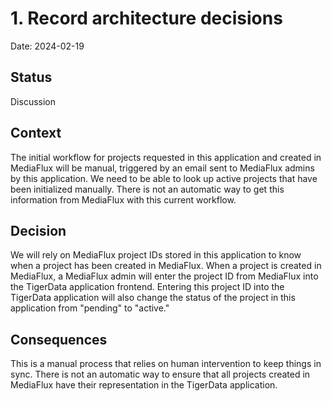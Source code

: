 # 1. Record architecture decisions

Date: 2024-02-19

## Status

Discussion

## Context

The initial workflow for projects requested in this application and created in MediaFlux will be manual, triggered by an email sent to MediaFlux admins by this application.  We need to be able to look up active projects that have been initialized manually.  There is not an automatic way to get this information from MediaFlux with this current workflow.

## Decision

We will rely on MediaFlux project IDs stored in this application to know when a project has been created in MediaFlux.  When a project is created in MediaFlux, a MediaFlux admin will enter the project ID from MediaFlux into the TigerData application frontend.  Entering this project ID into the TigerData application will also change the status of the project in this application from "pending" to "active."

## Consequences

This is a manual process that relies on human intervention to keep things in sync.  There is not an automatic way to ensure that all projects created in MediaFlux have their representation in the TigerData application.